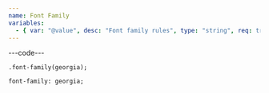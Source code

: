 ```yaml
---
name: Font Family
variables:
  - { var: "@value", desc: "Font family rules", type: "string", req: true }
---
```


---code---

```less
.font-family(georgia);
```

```less
font-family: georgia;
```